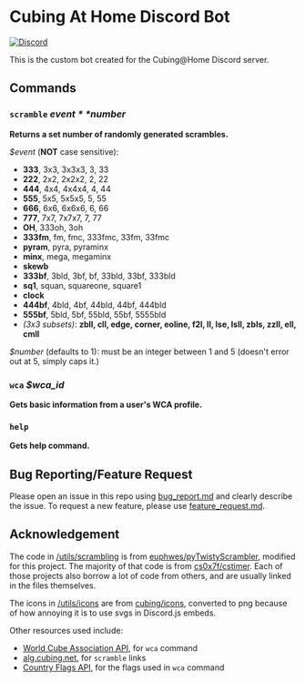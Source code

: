 # Cubing At Home Discord Bot
[![Discord](https://img.shields.io/discord/690084292323311720.svg?label=&logo=discord&logoColor=ffffff&color=7389D8&labelColor=6A7EC2)](https://discord.gg/FWcJFNFMAn)

This is the custom bot created for the Cubing@Home Discord server.


## Commands

### `scramble` *$event* *$number*

**Returns a set number of randomly generated scrambles.**


*$event* (**NOT** case sensitive):
- **333**, 3x3, 3x3x3, 3, 33
- **222**, 2x2, 2x2x2, 2, 22
- **444**, 4x4, 4x4x4, 4, 44
- **555**, 5x5, 5x5x5, 5, 55
- **666**, 6x6, 6x6x6, 6, 66
- **777**, 7x7, 7x7x7, 7, 77
- **OH**, 333oh, 3oh
- **333fm**, fm, fmc, 333fmc, 33fm, 33fmc
- **pyram**, pyra, pyraminx
- **minx**, mega, megaminx
- **skewb**
- **333bf**, 3bld, 3bf, bf, 33bld, 33bf, 333bld
- **sq1**, squan, squareone, square1
- **clock**
- **444bf**, 4bld, 4bf, 44bld, 44bf, 444bld
- **555bf**, 5bld, 5bf, 55bld, 55bf, 5555bld
- *(3x3 subsets)*: **zbll, cll, edge, corner, eoline, f2l, ll, lse, lsll, zbls, zzll, ell, cmll**

*$number* (defaults to 1): must be an integer between 1 and 5 (doesn't error out at 5, simply caps it.)



### `wca` *$wca_id*


**Gets basic information from a user's WCA profile.**


### `help`
**Gets help command.**
    

## Bug Reporting/Feature Request
Please open an issue in this repo using [bug_report.md](.github/ISSUE_TEMPLATE/bug_report.md) and clearly describe the issue. To request a new feature, please use [feature_request.md](.github/ISSUE_TEMPLATE/feature_request.md).

## Acknowledgement

The code in  [/utils/scrambling](/utils/scrambling) is from [euphwes/pyTwistyScrambler](https://github.com/euphwes/pyTwistyScrambler), modified for this project. The majority of that code is from [cs0x7f/cstimer](https://github.com/cs0x7f/cstimer). Each of those projects also borrow a lot of code from others, and are usually linked in the files themselves.

The icons in [/utils/icons](/utils/icons) are from [cubing/icons](https://github.com/cubing/icons), converted to png because of how annoying it is to use svgs in Discord.js embeds.

Other resources used include:
- [World Cube Association API](https://www.worldcubeassociation.org/api/v0), for `wca` command
- [alg.cubing.net](alg.cubing.net), for `scramble` links
- [Country Flags API](https://www.countryflags.io/), for the flags used in `wca` command